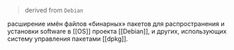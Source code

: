 > derived from `Debian`  

расширение имён файлов «бинарных» пакетов для распространения и установки software в [[ОS]] проекта [[Debian]], и других, использующих систему управления пакетами [[dpkg]].
